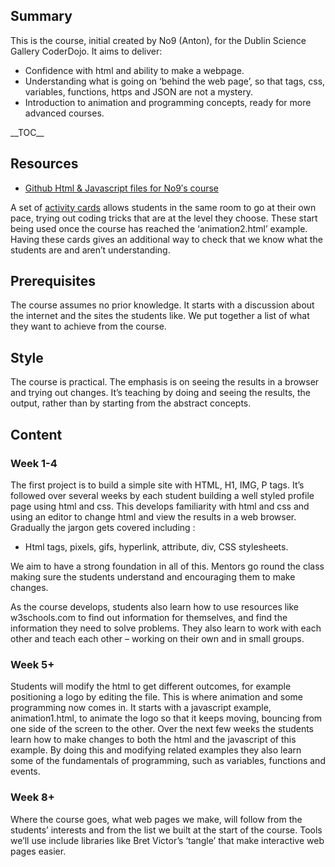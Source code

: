 ## Summary

 This is the course, initial created by No9 (Anton), for
the Dublin Science Gallery CoderDojo. It aims to deliver:

  - Confidence with html and ability to make a webpage.
  - Understanding what is going on ‘behind the web page’, so that tags,
    css, variables, functions, https and JSON are not a mystery.
  - Introduction to animation and programming concepts, ready for more
    advanced courses.



\_\_TOC\_\_

## Resources

  - [Github Html & Javascript files for No9′s
    course](https://github.com/CoderDojo/Dublin-HTML)

A set of [activity
cards](https://docs.google.com/document/d/1iKQNxIU7fUz4b7KQ9HiyuGGifzkv9lbvaB6Mex3caJk/edit)
allows students in the same room to go at their own pace, trying out
coding tricks that are at the level they choose. These start being used
once the course has reached the ‘animation2.html’ example. Having these
cards gives an additional way to check that we know what the students
are and aren’t understanding.

## Prerequisites

The course assumes no prior knowledge. It starts with a discussion about
the internet and the sites the students like. We put together a list of
what they want to achieve from the course.

## Style

The course is practical. The emphasis is on seeing the results in a
browser and trying out changes. It’s teaching by doing and seeing the
results, the output, rather than by starting from the abstract concepts.

## Content

### Week 1-4

The first project is to build a simple site with HTML, H1, IMG, P tags.
It’s followed over several weeks by each student building a well styled
profile page using html and css. This develops familiarity with html and
css and using an editor to change html and view the results in a web
browser. Gradually the jargon gets covered including :

  - Html tags, pixels, gifs, hyperlink, attribute, div, CSS stylesheets.

We aim to have a strong foundation in all of this. Mentors go round the
class making sure the students understand and encouraging them to make
changes.

As the course develops, students also learn how to use resources like
w3schools.com to find out information for themselves, and find the
information they need to solve problems. They also learn to work with
each other and teach each other – working on their own and in small
groups.

### Week 5+

Students will modify the html to get different outcomes, for example
positioning a logo by editing the file. This is where animation and some
programming now comes in. It starts with a javascript example,
animation1.html, to animate the logo so that it keeps moving, bouncing
from one side of the screen to the other. Over the next few weeks the
students learn how to make changes to both the html and the javascript
of this example. By doing this and modifying related examples they also
learn some of the fundamentals of programming, such as variables,
functions and events.

### Week 8+

Where the course goes, what web pages we make, will follow from the
students’ interests and from the list we built at the start of the
course. Tools we’ll use include libraries like Bret Victor’s ‘tangle’
that make interactive web pages easier.
